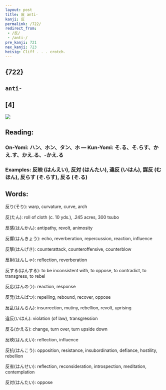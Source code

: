 ```yaml
---
layout: post
title: 反 anti-
kanji: 反
permalink: /722/
redirect_from:
 - /反/
 - /anti-/
pre_kanji: 721
nex_kanji: 723
heisig: Cliff . . . crotch.
---
```


## {722}

## `anti-`

## [4]

<div class="stroke"><img src="E58F8D.png" /></div>

## Reading:

### On-Yomi: ハン、ホン、タン、ホ &mdash; Kun-Yomi: そ.る、そ.らす、かえ.す、かえ.る、-かえ.る

### Examples: 反映 (はんえい), 反対 (はんたい), 違反 (いはん), 謀反 (むほん), 反らす (そ.らす), 反る (そ.る)

## Words:

反り(そり): warp, curvature, curve, arch

反(たん): roll of cloth (c. 10 yds.), .245 acres, 300 tsubo

反感(はんかん): antipathy, revolt, animosity

反響(はんきょう): echo, reverberation, repercussion, reaction, influence

反撃(はんげき): counterattack, counteroffensive, counterblow

反射(はんしゃ): reflection, reverberation

反する(はんする): to be inconsistent with, to oppose, to contradict, to transgress, to rebel

反応(はんのう): reaction, response

反発(はんぱつ): repelling, rebound, recover, oppose

反乱(はんらん): insurrection, mutiny, rebellion, revolt, uprising

違反(いはん): violation (of law), transgression

反る(かえる): change, turn over, turn upside down

反映(はんえい): reflection, influence

反抗(はんこう): opposition, resistance, insubordination, defiance, hostility, rebellion

反省(はんせい): reflection, reconsideration, introspection, meditation, contemplation

反対(はんたい): oppose
